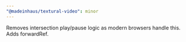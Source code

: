 ```yaml
---
"@madeinhaus/textural-video": minor
---
```


Removes intersection play/pause logic as modern browsers handle this. Adds forwardRef.
